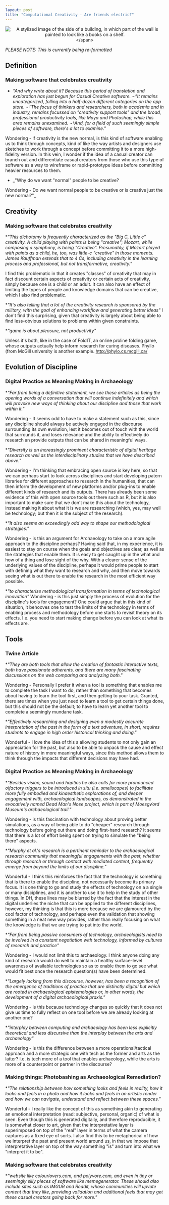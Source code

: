```yaml
---
layout: post
title: "Computational Creativity - Are friends electric?"
---
```


<span style="display:block;text-align:center">![ A stylized image of the side of a building, in which part of the wall is painted to look like a books on a shelf.](/images/public-humanities.jpg "Credit:https://www.flickr.com/photos/andrevanbortel/3745527869")</span>

_PLEASE NOTE: This is currently being re-formatted_
  
## Definition

### Making software that celebrates creativity

* _"And why write about it? Because this period of translation and exploration has just begun for Casual Creative software. ¬†It remains uncategorized, falling into a half-dozen different categories on the app store. ¬†The focus of thinkers and researchers, both in academia and in industry, remains focussed on "creativity support tools" and the broad, professional productivity tools, like Maya and Photoshop, while this area remains unexamined. ¬†And, for a field of such seemingly simple pieces of software, there's a lot to examine."_

Wondering - if creativity is the new normal, is this kind of software enabling us to think through concepts, kind of like the way artists and designers use sketches to work through a concept before committing it to a more high-fidelity version.  In this vein, I wonder if the idea of a casual creator can branch out and differentiate casual creators from those who use this type of software as a way to wireframe or rapid-prototype ideas before committing heavier resources to them. 

* _"Why do we want "normal" people to be creative? 
 
 Wondering - Do we want normal people to be creative or is creative just the new normal?"_

## Creativity

### Making software that celebrates creativity

*_"This dichotomy is frequently characterized as the "Big C, Little c" creativity. A child playing with paints is being "creative"; Mozart, while composing a symphony, is being "Creative". Presumably, if Mozart played with paints as a child, he, too, was little-c "creative" in those moments. James Kauffman extends that to 4 Cs, including creativity in the learning process and professional, but not transformative, creativity."_

I find this problematic in that it creates "classes" of creativity that may in fact discount certain aspects of creativity or certain acts of creativity, simply because one is a child or an adult. It can also have an effect of limiting the types of people and knowledge domains that can be creative, which I also find problematic.

*_"It's also telling that a lot of the creativity research is sponsored by the military, with the goal of enhancing workflow and generating better ideas"_
 I don't find this surprising, given that creativity is largely about being able to find less-obvious solutions to problems within given constraints.

*_"game is about pleasure, not productivity"_

Unless it's both, like in the case of FoldIT, an online proline folding game, whose outputs actually help inform research for curing diseases. Phyllo (from McGill university is another example. http://phylo.cs.mcgill.ca/
 
## Evolution of Discipline
### Digital Practice as Meaning Making in Archaeology

*_"Far from being a definitive statement, we see these articles as being the opening words of a conversation that will continue indefinitely and which will provoke new ways of thinking about our discipline and those that work within it."_  

Wondering - It seems odd to have to make a statement such as this, since any discipline should always be actively engaged in the discourse surrounding its own evolution, lest it becomes out of touch with the world that surrounds it, and loses relevance and the ability to effectively do research an provide outputs that can be shared in meaningful ways.

*_"Diversity is an increasingly prominent characteristic of digital heritage research as well as the interdisciplinary studies that we have described above."_

Wondering - I'm thinking that embracing open source is key here, so that we can perhaps start to look across disciplines and start developing patern libraries for different approaches to research in the humanities, that can then inform the development of new platforms and/or plug-ins to enable different kinds of research and its outputs. There has already been some evidence of this with open source tools out there such as R, but it is also important to make sure that we don't make this about the technology, instead making it about what it is we are researching (which, yes, may well be technology; but then it is the subject of the research).

*_"It also seems an exceedingly odd way to shape our methodological strategies."_

Wondering - is this an argument for Archaeology to take on a more agile approach to the discipline perhaps? Having said that, in my experience, it is easiest to stay on course when the goals and objectives are clear, as well as the strategies that enable them. It is easy to get caught up in the what and how of a thing and lose sight of the why. With a clearer sense of the underlying values of the discipline, perhaps it would prime people to start with defining what they want to research and why, and then move towards seeing what is out there to enable the research in the most efficient way possible.

*_"to characterise methodological transformation in terms of technological innovation"_
 Wondering - is this just simply the process of evolution for the discipline's tools for engagement? One could argue that in this kind of situation, it behooves one to test the limits of the technology in terms of enabling process and methodology before one starts to revisit theory on its effects. I.e. you need to start making change before you can look at what its effects are.

## Tools

### Twine Article

*_"They are both tools that allow the creation of fantastic interactive texts, both have passionate adherents, and there are many fascinating discussions on the web comparing and analyzing both."_

Wondering - Personally I prefer it when a tool is something that enables me to complete the task I want to do, rather than something that becomes about having to learn the tool first, and then getting to your task. Granted, there are times when you just need to learn a tool to get certain things done, but this should not be the default; to have to learn yet another tool to complete a seemingly mundane task.

*_"Effectively researching and designing even a modestly accurate interpretation of the past in the form of a text adventure, in short, requires students to engage in high order historical thinking and doing."_

Wonderful - I love the idea of this a allowing students to not only gain an appreciation for the past, but also to be able to unpack the cause and effect nature of history in more meaningful ways, since this method allows them to think through the impacts that different decisions may have had.

### Digital Practice as Meaning Making in Archaeology

*_"Besides vision, sound and haptics he also calls for more pronounced olfactory triggers to be introduced in situ (i.e. smellscapes) to facilitate more fully embodied and kinaesthetic explorations of, and deeper engagement with, archaeological landscapes, as demonstrated in the evocatively named Dead Man's Nose project, which is part of Moesg√ord Museum's archaeological trail."_

Wondering - is this fascination with technology about proving better simulations, as a way of being able to do "cheaper" research through technology before going out there and doing first-hand research? It seems that there is a lot of effort being spent on trying to simulate the "being there" aspects. 

*_"Murphy et al.'s research is a pertinent reminder to the archaeological research community that meaningful engagements with the past, whether through research or through contact with mediated content, frequently emerge from beyond the limits of our discipline."_

Wonderful - I think this reinforces the fact that the technology is something that is there to enable the discipline, not necessarily become its primary focus. It is one thing to go and study the effects of technology on a a single or many disciplines, and it is another to use it to help in the study of other things. In DH, these lines may be blurred by the fact that the interest in the digital underlies the niche that can be applied to the different disciplines, however, my thinking is that this is more because we are glamoured by the cool factor of technology, and perhaps even the validation that showing something in a neat new way provides, rather than really focusing on what the knowledge is that we are trying to put into the world.

*_"Far from being passive consumers of technology, archaeologists need to be involved in a constant negotiation with technology, informed by cultures of research and practice"_ 

Wondering - I would not limit this to archaeology. I think anyone doing any kind of research would do well to maintain a healthy surface-level awareness of available technologies so as to enable them to go see what would fit best once the research question(s) have been determined.

*_"Largely lacking from this discourse, however, has been a recognition of the emergence of traditions of practice that are distinctly digital but which are rooted in archaeological epistemologies or, in other words, the development of a digital archaeological praxis."_

Wondering - is this because technology changes so quickly that it does not give us time to fully reflect on one tool before we are already looking at another one?

*_"interplay between computing and archaeology has been less explicitly theoretical and less discursive than the interplay between the arts and archaeology"_

Wondering - is this the difference between a more operational/tactical approach and a more strategic one with tech as the former and arts as the latter? I.e. is tech more of a tool that enables archaeology, while the arts is more of a counterpoint or partner in the discourse?

### Making things: Photobashing as Archaeological Remediation?

*_"The relationship between how something looks and feels in reality, how it looks and feels in a photo and how it looks and feels in an artistic render and how we can navigate, understand and reflect between these spaces."_

Wonderful - I really like the concept of this as something akin to generating an emotional interpretation (read: subjective, personal, organic) of what is seen. Even though this is generated digitally, and therefore reproducible, it is somewhat closer to art, given  that the interpretative layer is superimposed on top of the "real" layer in terms of what the camera captures as a fixed eye of sorts.  I also find this to be metaphorical of how we interpret the past and present world around us, in that we impose that interpretative layer on top of the way something "is" and turn into what we "interpret it to be".

### Making software that celebrates creativity

*_"website like colourlovers.com, and polyvore.com, and even in tiny or seemingly silly pieces of software like memegenerator. 
 These should also include sites such as IMGUR and Reddit, whose communities will upvote content that they like, providing validation  and additional feels that may get these casual creators going back for more."_
